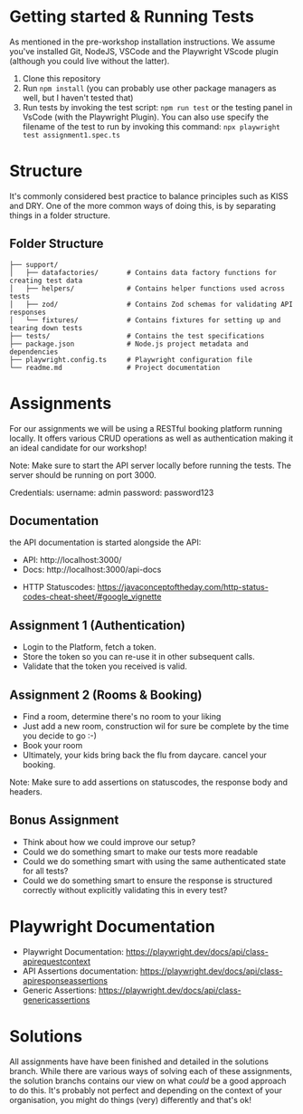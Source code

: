 # Getting started & Running Tests
As mentioned in the pre-workshop installation instructions. We assume you've installed Git, NodeJS, VSCode and the Playwright VScode plugin (although you could live without the latter).

1. Clone this repository
2. Run `npm install` (you can probably use other package managers as well, but I haven't tested that)
3. Run tests by invoking the test script: `npm run test` or the testing panel in VsCode (with the Playwright Plugin). You can also use specify the filename of the test to run by invoking this command: `npx playwright test assignment1.spec.ts`

# Structure
It's commonly considered best practice to balance principles such as KISS and DRY. One of the more common ways of doing this, is by separating things in a folder structure.

## Folder Structure

```
├── support/
│   ├── datafactories/       # Contains data factory functions for creating test data
│   ├── helpers/             # Contains helper functions used across tests
│   ├── zod/                 # Contains Zod schemas for validating API responses
│   └── fixtures/            # Contains fixtures for setting up and tearing down tests
├── tests/                   # Contains the test specifications
├── package.json             # Node.js project metadata and dependencies
├── playwright.config.ts     # Playwright configuration file
└── readme.md                # Project documentation
```

# Assignments

For our assignments we will be using a RESTful booking platform running locally. It offers various CRUD operations as well as authentication making it an ideal candidate for our workshop!

Note: Make sure to start the API server locally before running the tests. The server should be running on port 3000.

Credentials:
username: admin
password: password123

## Documentation

the API documentation is started alongside the API:
* API: http://localhost:3000/
* Docs: http://localhost:3000/api-docs
- HTTP Statuscodes: https://javaconceptoftheday.com/http-status-codes-cheat-sheet/#google_vignette

## Assignment 1 (Authentication)

- Login to the Platform, fetch a token.
- Store the token so you can re-use it in other subsequent calls.
- Validate that the token you received is valid.

## Assignment 2 (Rooms & Booking)

- Find a room, determine there's no room to your liking
- Just add a new room, construction wil for sure be complete by the time you decide to go :-)
- Book your room
- Ultimately, your kids bring back the flu from daycare. cancel your booking.

Note: Make sure to add assertions on statuscodes, the response body and headers.

## Bonus Assignment

- Think about how we could improve our setup?
- Could we do something smart to make our tests more readable
- Could we do something smart with using the same authenticated state for all tests?
- Could we do something smart to ensure the response is structured correctly without explicitly validating this in every test?


# Playwright Documentation

- Playwright Documentation: https://playwright.dev/docs/api/class-apirequestcontext
- API Assertions documentation: https://playwright.dev/docs/api/class-apiresponseassertions
- Generic Assertions: https://playwright.dev/docs/api/class-genericassertions


# Solutions
All assignments have have been finished and detailed in the solutions branch. While there are various ways of solving each of these assignments, the solution branchs contains our view on what _could_ be a good approach to do this. It's probably not perfect and depending on the context of your organisation, you might do things (very) differently and that's ok!